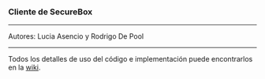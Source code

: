 ### Cliente de SecureBox
---
Autores: Lucia Asencio y Rodrigo De Pool

---

Todos los detalles de uso del código e implementación puede encontrarlos en la
[wiki](https://vega.ii.uam.es/2301_12/practica2/wikis/home).

